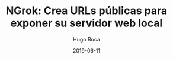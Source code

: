 ---
date: "2019-06-11"
title: "NGrok: Crea URLs públicas para exponer su servidor web local"
description: "Pasa más tiempo programando. Un comando para una URL instantánea y segura para su servidor localhost a través de cualquier NAT o firewall."
author: "Hugo Roca"
image: /images/post/ngrok.svg
imageShared: /images/shared/ngrok.jpg
tag:
 - tuneles
---